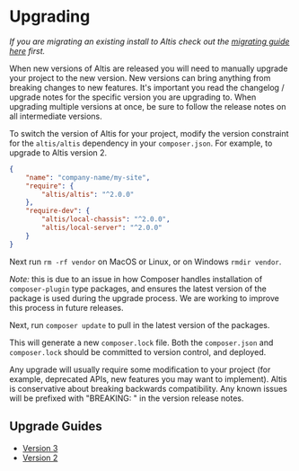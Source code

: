 # Upgrading

_If you are migrating an existing install to Altis check out the [migrating guide here](../migrating-from-wordpress.md) first._

When new versions of Altis are released you will need to manually upgrade your project to the new version. New versions can bring anything from breaking changes to new features. It's important you read the changelog / upgrade notes for the specific version you are upgrading to. When upgrading multiple versions at once, be sure to follow the release notes on all intermediate versions.

To switch the version of Altis for your project, modify the version constraint for the `altis/altis` dependency in your `composer.json`. For example, to upgrade to Altis version 2.

```json
{
	"name": "company-name/my-site",
	"require": {
		"altis/altis": "^2.0.0"
	},
	"require-dev": {
		"altis/local-chassis": "^2.0.0",
		"altis/local-server": "^2.0.0"
	}
}
```

Next run `rm -rf vendor` on MacOS or Linux, or on Windows `rmdir vendor`.

*Note:* this is due to an issue in how Composer handles installation of `composer-plugin` type packages, and ensures the latest version of the package is used during the upgrade process. We are working to improve this process in future releases.

Next, run `composer update` to pull in the latest version of the packages.

This will generate a new `composer.lock` file. Both the `composer.json` and `composer.lock` should be committed to version control, and deployed.

Any upgrade will usually require some modification to your project (for example, deprecated APIs, new features you may want to implement). Altis is conservative about breaking backwards compatibility. Any known issues will be prefixed with "BREAKING: " in the version release notes.

## Upgrade Guides

- [Version 3](./v3.md)
- [Version 2](./v2.md)

